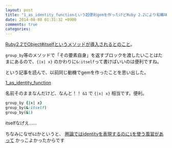 ```yaml
---
layout: post
title: "1_as_identity_functionという超便利gemを作ったけどRuby 2.2により有難味が薄れる模様"
date: 2014-08-08 01:31:32 +0900
comments: true
categories: 
---
```


[Ruby2.2でObject#itselfというメソッドが導入されるとのこと](http://niku.name/articles/2014/08/06/Ruby2.2%E3%81%AB%E5%85%A5%E3%82%8BObject%23itself%E3%81%AE%E4%BD%BF%E3%81%84%E3%81%A9%E3%81%93%E3%82%8D)。

`group_by`等のメソッドで「その要素自身」を返すブロックを渡したいことはたまにあるので、`{|x| x}` のかわりに`&:itself`って書けばいいのは便利ですね。

という記事を読んで、以前同じ動機でgemを作ったことを思い出した。

[1_as_identity_function](https://github.com/todesking/1_as_identity_function)

名前そのままなんだけど、なんと！！ `&1` で `{|x| x}` 相当です。便利。

```ruby
group_by {|x| x}
group_by(&:itself)
group_by(&1)
```
itselfなげえ……


ちなみになぜ`&1`かというと、
<a href="http://commons.wikimedia.org/wiki/File:Lead_Photo_For_Category_(mathematics)0-41319275833666325.png#mediaviewer/File:Lead_Photo_For_Category_(mathematics)0-41319275833666325.png">圏論ではidentityを表現するのに`1`を使う風習があって</a>
かっこよかったからです
